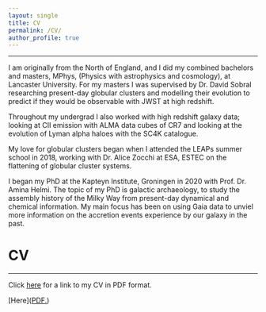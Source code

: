 ```yaml
---
layout: single
title: CV
permalink: /CV/
author_profile: true
---
```


---
I am originally from the North of  England, and I did my combined bachelors and masters, 
MPhys, (Physics with astrophysics and cosmology), at Lancaster University. 
For my masters I was supervised by Dr. David Sobral researching present-day globular clusters 
and modelling their evolution to predict if they would be observable with JWST at high redshift. 

Throughout my undergrad I also worked with high redshift galaxy data; looking at CII 
emission with ALMA data cubes of CR7 and looking at the evolution of Lyman alpha haloes 
with the SC4K catalogue. 

My love for globular clusters began when I attended the LEAPs summer school in 2018, 
working with Dr. Alice Zocchi at ESA, ESTEC on the flattening of globular cluster systems.

I began my PhD at the Kapteyn Institute, Groningen in 2020 with Prof. Dr. Amina Helmi. The 
topic of my PhD is galactic archaeology, to study the assembly history of the Milky Way
from present-day dynamical and chemical information. My main focus has been on using Gaia 
data to unviel more information on the accretion events experience by our galaxy in the past.




CV
======
---

Click [here](https://github.com/emma-l-dodd/emma-l-dodd.github.io/blob/master/assets/files/Emma_Dodd_CV.pdf) for a link to my CV in PDF format.

[Here](<a href="emma-l-dodd.github.io/blob/master/assets/files/Emma_Dodd_CV.pdf" target="_blank">PDF.</a>)
